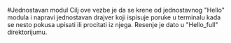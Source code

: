 #Jednostavan modul
Cilj ove vezbe je da se krene od jednostavnog "Hello" modula i napravi jednostavan drajver koji ispisuje poruke u terminalu kada se nesto pokusa upisati ili procitati iz njega. Resenje je dato u "Hello_full" direktorijumu.
